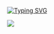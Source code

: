 [![Typing SVG](https://readme-typing-svg.demolab.com?font=Quicksand&size=24&pause=1000&color=59A14D&center=true&vCenter=true&width=500&lines=aspiring+full-stack+web+developer;currently+studying+at+Epicodus;learning+JavaScript%2C+C%23%2C+.NET%2C+and+React)](https://git.io/typing-svg)

[![](https://img.shields.io/badge/-@xiaoluoboding-%23181717?style=flat-square&logo=github)](https://github.com/eluckie)


<!--

Here are some ideas to get you started:

- 🔭 I’m currently working on ...
- 🌱 I’m currently learning ...
- 👯 I’m looking to collaborate on ...
- 🤔 I’m looking for help with ...
- 💬 Ask me about ...
- 📫 How to reach me: ...
- 😄 Pronouns: ...
- ⚡ Fun fact: ...
-->
